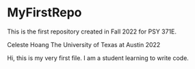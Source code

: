 # MyFirstRepo
This is the first repository created in Fall 2022 for PSY 371E.

Celeste Hoang The University of Texas at Austin 2022

Hi, this is my very first file. I am a student learning to write code.
